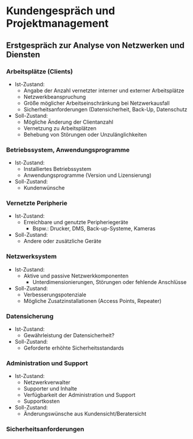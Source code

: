 # Kundengespräch und Projektmanagement

## Erstgespräch zur Analyse von Netzwerken und Diensten

### Arbeitsplätze (Clients)
- Ist-Zustand:
  - Angabe der Anzahl vernetzter interner und externer Arbeitsplätze
  - Netzwerkbeanspruchung
  - Größe möglicher Arbeitseinschränkung bei Netzwerkausfall
  - Sicherheitsanforderungen (Datensicherheit, Back-Up, Datenschutz
- Soll-Zustand:
  - Mögliche Änderung der Clientanzahl
  - Vernetzung zu Arbeitsplätzen
  - Behebung von Störungen oder Unzulänglichkeiten

### Betriebssystem, Anwendungsprogramme
- Ist-Zustand:
  - Installiertes Betriebssystem
  - Anwendungsprogramme (Version und Lizensierung)
- Soll-Zustand:
  - Kundenwünsche
 
### Vernetzte Peripherie
- Ist-Zustand:
  - Erreichbare und genutzte Peripheriegeräte
    - Bspw.: Drucker, DMS, Back-up-Systeme, Kameras
- Soll-Zustand:
  - Andere oder zusätzliche Geräte
 
### Netzwerksystem
- Ist-Zustand:
  - Aktive und passive Netzwerkkomponenten
    - Unterdimensionierungen, Störungen oder fehlende Anschlüsse
- Soll-Zustand:
  - Verbesserungspotenziale
  - Mögliche Zusatzinstallationen (Access Points, Repeater)
 
### Datensicherung
- Ist-Zustand:
  - Gewährleistung der Datensicherheit?
- Soll-Zustand:
  - Geforderte erhöhte Sicherheitsstandards
 
### Administration und Support
- Ist-Zustand:
  - Netzwerkverwalter
  - Supporter und Inhalte
  - Verfügbarkeit der Administration und Support
  - Supportkosten
- Soll-Zustand:
  - Änderungswünsche aus Kundensicht/Beratersicht
 
### Sicherheitsanforderungen


